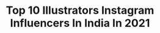 ---
title: Top 10 Illustrators Instagram Influencers In India In 2021
description: >-
  Find top illustrators Instagram influencers in India in 2021. Most popular hashtags: #illustration #digitalart #artist #art.
platform: Instagram
hits: 211
text_top: Discover the best Instagram profiles on inBeat.
text_bottom: Our search engine aggregates 211 Instagram influencers like this in India for you to collaborate.
profiles:
  - username: "artist_teju_jangid"
    fullname: >-
      Teju jangid (suthar)
    bio: >-
      Artist, Writer, illustrator DM for paid work Brand/collab/paid promotion - tejumsuthar818@gmail.com Featured on @thrive @medium Order on fiverr
    location: "India"
    followers: 22527
    engagement: 1135
    commentsToLikes: 0.035760
    id: ck0tuuj8g8q860i19oyrxs8q5
    verified: false
    hashtags: "#illustrationoftheday, #caricature, #illustrator, #conceptartist"
  - username: "the_mandix_creation"
    fullname: >-
      vector / illustrator
    bio: >-
      ]Vector Art || illustrator ]I can Draw your Vector 🎨 ]💲[only paid] 💲 ]Book your order now..👇👇
    location: "India"
    followers: 6155
    engagement: 1324
    commentsToLikes: 0.092759
    id: ckap54j3ka6380i78ypt973um
    verified: false
    hashtags: "#vectorxvexel, #vector, #vexelartwork, #artoninstagram"
  - username: "dhwani09"
    fullname: >-
      D H W A N I I I I 🧿
    bio: >-
      📍Mumbai xx with xx tatts❗️ Founder: @queeninwithd ✨ influencer, business owner, illustrator, fashion designer for now🦋 Business/collaborations via 📧
    location: "India"
    followers: 118109
    engagement: 557
    commentsToLikes: 0.015699
    id: ck15u4a4qlcv40i19w0p3hskm
    verified: false
    hashtags: "#influencers, #fashion, #indianinfluencer, #viral"
  - username: "mamia.jsk"
    fullname: >-
      Mamia Shajaffar
    bio: >-
      It was meant be cute like "je vais te manger tout cru" etc you know. . Illustrator | dancer | model | writer | list goes on. Dm for orders.
    location: "India"
    followers: 19748
    engagement: 754
    commentsToLikes: 0.022765
    id: ck5c1oo43vm2c0i11dy7zg17u
    verified: false
    hashtags: "#nofilter"
  - username: "illustrationsbyjyoti"
    fullname: >-
      Jyoti Saha
    bio: >-
      Fashion designer | Fashion illustrator | Artist Email for commission work and wedding e-invites Chhattisgarh, India 🇮🇳
    location: "India"
    followers: 7329
    engagement: 2474
    commentsToLikes: 0.037380
    id: ckap84es3msau0i789j8cfro2
    verified: false
    hashtags: "#fashiondesign, #artgram, #fashionillustrator, #illustration"
  - username: "the_artrider"
    fullname: >-
      Sagar | the_artrider 👽
    bio: >-
      I’M THE COMBO OF ART🎨&RIDE🏍 ➖ ILLUSTRATOR & DESIGNER☢️ ➖ MINE💞ZARIA ➖ Designer @custom_exoticz ➖ JST #artrider THINGS💥 ➖ Powered by @ktm_india
    location: "India"
    followers: 19407
    engagement: 1450
    commentsToLikes: 0.068357
    id: ck0u6l0kc27z90i199cj326wx
    verified: false
    hashtags: "#ktmofficial, #bikergram, #bikersofinsta, #modifiedbikes"
  - username: "shyamli"
    fullname: >-
      Shyamli Panda
    bio: >-
      @devilztattooz * Graphic Artist/Illustrator / Tattoo Artist/Yoga Lover/ Chocolate Eater *
    location: "India"
    followers: 11895
    engagement: 721
    commentsToLikes: 0.017601
    id: ck15qf0z52iz20i19ppeal5p1
    verified: false
    hashtags: "#devilztattooz, #wip, #artpanda, #wfh"
  - username: "muhammed__suhail_"
    fullname: >-
      muhammed suhail
    bio: >-
      • Artist • Illustrator Youtube:
    location: "India"
    followers: 3409
    engagement: 2091
    commentsToLikes: 0.087047
    id: ckaouz0xf2f5b0i7885zlhgc1
    verified: false
    hashtags: "#pencildrawing, #artist, #artwork, #peopleinframe"
  - username: "ab_aspects"
    fullname: >-
      AB_aspects
    bio: >-
      artist,only when I get a free time🤠 Crazy illustrator🤪 Indian cinema lover🤩😍 Not for commercials 👋 Buddy 👬👫👭
    location: "India"
    followers: 21436
    engagement: 2045
    commentsToLikes: 0.013017
    id: ck8syl2g2l58h0j78cs3nhv40
    verified: false
    hashtags: "#movieart, #illustration, #minimalillustration, #tributeillustration"
  - username: "indian_illustrator"
    fullname: >-
      Uday Mohite
    bio: >-
      Samsung Galaxy Expert Illustrator from Mumbai
    location: "India"
    followers: 68324
    engagement: 1237
    commentsToLikes: 0.026178
    id: ck8ta47iqqeqw0j78iefgek1n
    verified: false
    hashtags: "#work, #art, #coronawarriors, #devi"
---